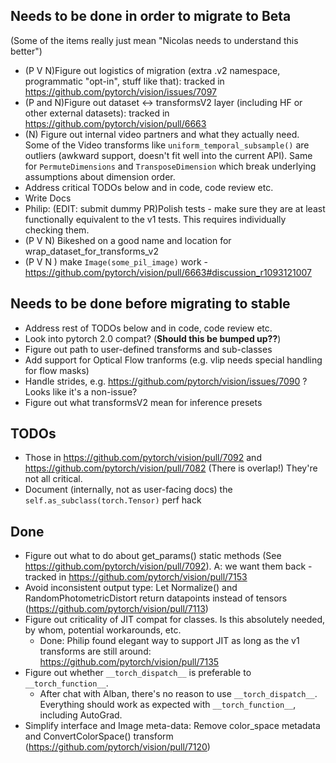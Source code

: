 Needs to be done in order to migrate to Beta
--------------------------------------------

(Some of the items really just mean "Nicolas needs to understand this better")

* (P V N)Figure out logistics of migration (extra .v2 namespace, programmatic "opt-in",
  stuff like that): tracked in https://github.com/pytorch/vision/issues/7097
* (P and N)Figure out dataset <-> transformsV2 layer (including HF or other external
  datasets): tracked in https://github.com/pytorch/vision/pull/6663
* (N) Figure out internal video partners and what they actually need. Some of the
  Video transforms like `uniform_temporal_subsample()` are outliers (awkward
  support, doesn't fit well into the current API). Same for `PermuteDimensions`
  and `TransposeDimension` which break underlying assumptions about dimension
  order.
* Address critical TODOs below and in code, code review etc.
* Write Docs
* Philip: (EDIT: submit dummy PR)Polish tests - make sure they are at least functionally equivalent to the v1
  tests. This requires individually checking them.
* (P V N) Bikeshed on a good name and location for wrap_dataset_for_transforms_v2
* (P V N ) make `Image(some_pil_image)` work - https://github.com/pytorch/vision/pull/6663#discussion_r1093121007

Needs to be done before migrating to stable
-------------------------------------------

* Address rest of TODOs below and in code, code review etc.
* Look into pytorch 2.0 compat? (**Should this be bumped up??**)
* Figure out path to user-defined transforms and sub-classes 
* Add support for Optical Flow tranforms (e.g. vlip needs special handling for
  flow masks)
* Handle strides, e.g. https://github.com/pytorch/vision/issues/7090 ? Looks like it's a non-issue?
* Figure out what transformsV2 mean for inference presets


TODOs
-----

- Those in https://github.com/pytorch/vision/pull/7092 and
  https://github.com/pytorch/vision/pull/7082 (There is overlap!)
  They're not all critical.
- Document (internally, not as user-facing docs) the `self.as_subclass(torch.Tensor)` perf hack 

Done
----

* Figure out what to do about get_params() static methods (See https://github.com/pytorch/vision/pull/7092).
  A: we want them back - tracked in https://github.com/pytorch/vision/pull/7153
* Avoid inconsistent output type: Let Normalize() and RandomPhotometricDistort
  return datapoints instead of tensors
  (https://github.com/pytorch/vision/pull/7113)
* Figure out criticality of JIT compat for classes. Is this absolutely needed,
  by whom, potential workarounds, etc.
  * Done: Philip found elegant way to support JIT as long as the v1 transforms
    are still around: https://github.com/pytorch/vision/pull/7135
* Figure out whether `__torch_dispatch__` is preferable to `__torch_function__`.
  * After chat with Alban, there's no reason to use `__torch_dispatch__`.
    Everything should work as expected with `__torch_function__`, including
    AutoGrad.
* Simplify interface and Image meta-data: Remove color_space metadata and
  ConvertColorSpace() transform (https://github.com/pytorch/vision/pull/7120)
